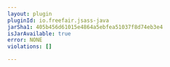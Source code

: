 ```yaml
---
layout: plugin
pluginId: io.freefair.jsass-java
jarSha1: 405b456d61015e4864a5ebfea51037f8d74eb3e4
isJarAvailable: true
error: NONE
violations: []

---
```

